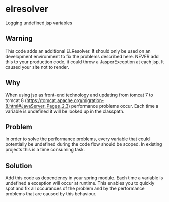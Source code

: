 # elresolver
Logging undefined jsp variables

## Warning
This code adds an additional ELResolver. It should only be used on an development environment to fix the problems described here.
NEVER add this to your production code, it could throw a JasperException at each jsp. It caused your site not to render.

## Why
When using jsp as front-end technology and updating from tomcat 7 to tomcat 8 (https://tomcat.apache.org/migration-8.html#JavaServer_Pages_2.3) performance
problems occur. Each time a variable is undefined it will be looked up in the classpath.

## Problem
In order to solve the performance problems, every variable that could potentially be undefined during the code flow should be scoped.
In existing projects this is a time consuming task.

## Solution
Add this code as dependency in your spring module. Each time a variable is undefined a exception will occur at runtime. 
This enables you to quickly spot and fix all occurances of the problem and by the performance problems that are caused by this behaviour.
